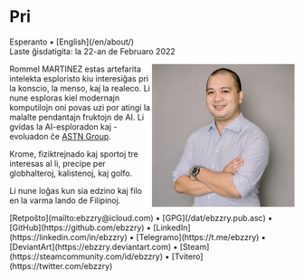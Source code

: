 Pri
===

<div class="center">Esperanto ▪ [English](/en/about/)</div>
<div class="center">Laste ĝisdatigita: la 22-an de Februaro 2022</div>

<div>
<img align="right" width="50%" src="/images/photos/ebzzry.jpg">

Rommel MARTINEZ estas artefarita intelekta esploristo kiu interesiĝas pri la konscio, la menso, kaj
la realeco. Li nune esploras kiel modernajn komputilojn oni povas uzi por atingi la malalte
pendantajn fruktojn de AI. Li gvidas la AI-esploradon kaj -evoluadon ĉe [ASTN Group](https://astn-group.com).

Krome, fiziktrejnado kaj sportoj tre interesas al li, precipe per globhalteroj, kalistenoj, kaj
golfo.

Li nune loĝas kun sia edzino kaj filo en la varma lando de Filipinoj.
</div>
<div>
[Retpoŝto](mailto:ebzzry@icloud.com) ▪ [GPG](/dat/ebzzry.pub.asc) ▪ [GitHub](https://github.com/ebzzry) ▪ [LinkedIn](https://linkedin.com/in/ebzzry) ▪ [Telegramo](https://t.me/ebzzry) ▪ [DeviantArt](https://ebzzry.deviantart.com) ▪ [Steam](https://steamcommunity.com/id/ebzzry) ▪ [Tvitero](https://twitter.com/ebzzry)
</div>
